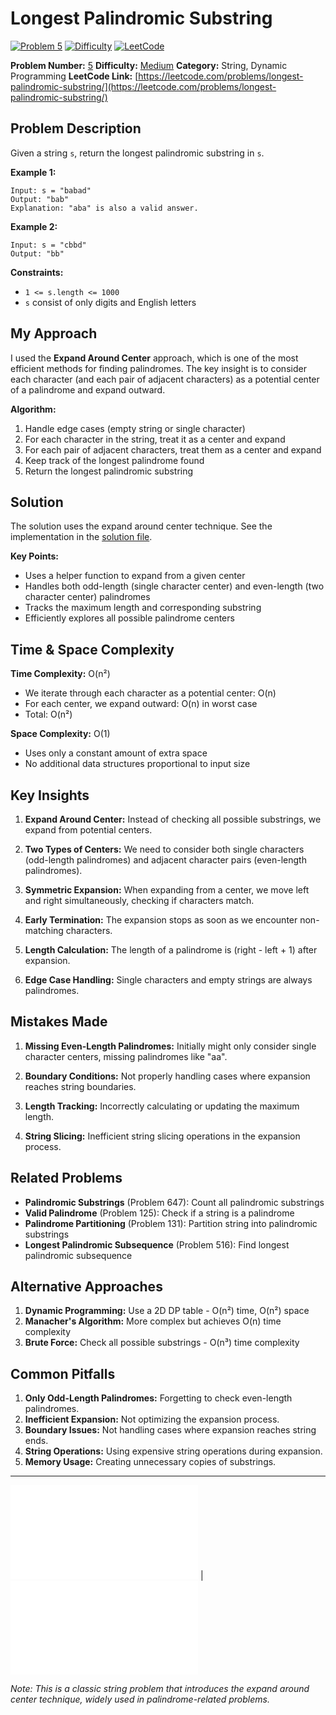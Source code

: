 # Longest Palindromic Substring

[![Problem 5](https://img.shields.io/badge/Problem-5-blue?style=for-the-badge&logo=leetcode)](https://leetcode.com/problems/longest-palindromic-substring/)
[![Difficulty](https://img.shields.io/badge/Difficulty-Medium-orange?style=for-the-badge)](https://leetcode.com/problemset/?difficulty=MEDIUM)
[![LeetCode](https://img.shields.io/badge/LeetCode-View%20Problem-orange?style=for-the-badge&logo=leetcode)](https://leetcode.com/problems/longest-palindromic-substring/)

**Problem Number:** [5](https://leetcode.com/problems/longest-palindromic-substring/)
**Difficulty:** [Medium](https://leetcode.com/problemset/?difficulty=MEDIUM)
**Category:** String, Dynamic Programming
**LeetCode Link:** [https://leetcode.com/problems/longest-palindromic-substring/](https://leetcode.com/problems/longest-palindromic-substring/)

## Problem Description

Given a string `s`, return the longest palindromic substring in `s`.

**Example 1:**
```
Input: s = "babad"
Output: "bab"
Explanation: "aba" is also a valid answer.
```

**Example 2:**
```
Input: s = "cbbd"
Output: "bb"
```

**Constraints:**
- `1 <= s.length <= 1000`
- `s` consist of only digits and English letters

## My Approach

I used the **Expand Around Center** approach, which is one of the most efficient methods for finding palindromes. The key insight is to consider each character (and each pair of adjacent characters) as a potential center of a palindrome and expand outward.

**Algorithm:**
1. Handle edge cases (empty string or single character)
2. For each character in the string, treat it as a center and expand
3. For each pair of adjacent characters, treat them as a center and expand
4. Keep track of the longest palindrome found
5. Return the longest palindromic substring

## Solution

The solution uses the expand around center technique. See the implementation in the [solution file](../exercises/5.longest-palindromic-substring.py).

**Key Points:**
- Uses a helper function to expand from a given center
- Handles both odd-length (single character center) and even-length (two character center) palindromes
- Tracks the maximum length and corresponding substring
- Efficiently explores all possible palindrome centers

## Time & Space Complexity

**Time Complexity:** O(n²)
- We iterate through each character as a potential center: O(n)
- For each center, we expand outward: O(n) in worst case
- Total: O(n²)

**Space Complexity:** O(1)
- Uses only a constant amount of extra space
- No additional data structures proportional to input size

## Key Insights

1. **Expand Around Center:** Instead of checking all possible substrings, we expand from potential centers.

2. **Two Types of Centers:** We need to consider both single characters (odd-length palindromes) and adjacent character pairs (even-length palindromes).

3. **Symmetric Expansion:** When expanding from a center, we move left and right simultaneously, checking if characters match.

4. **Early Termination:** The expansion stops as soon as we encounter non-matching characters.

5. **Length Calculation:** The length of a palindrome is (right - left + 1) after expansion.

6. **Edge Case Handling:** Single characters and empty strings are always palindromes.

## Mistakes Made

1. **Missing Even-Length Palindromes:** Initially might only consider single character centers, missing palindromes like "aa".

2. **Boundary Conditions:** Not properly handling cases where expansion reaches string boundaries.

3. **Length Tracking:** Incorrectly calculating or updating the maximum length.

4. **String Slicing:** Inefficient string slicing operations in the expansion process.

## Related Problems

- **Palindromic Substrings** (Problem 647): Count all palindromic substrings
- **Valid Palindrome** (Problem 125): Check if a string is a palindrome
- **Palindrome Partitioning** (Problem 131): Partition string into palindromic substrings
- **Longest Palindromic Subsequence** (Problem 516): Find longest palindromic subsequence

## Alternative Approaches

1. **Dynamic Programming:** Use a 2D DP table - O(n²) time, O(n²) space
2. **Manacher's Algorithm:** More complex but achieves O(n) time complexity
3. **Brute Force:** Check all possible substrings - O(n³) time complexity

## Common Pitfalls

1. **Only Odd-Length Palindromes:** Forgetting to check even-length palindromes.
2. **Inefficient Expansion:** Not optimizing the expansion process.
3. **Boundary Issues:** Not handling cases where expansion reaches string ends.
4. **String Operations:** Using expensive string operations during expansion.
5. **Memory Usage:** Creating unnecessary copies of substrings.

---

[![Back to Index](../../README.md#-problem-index)](../../README.md#-problem-index) | [![View Solution](../exercises/5.longest-palindromic-substring.py)](../exercises/5.longest-palindromic-substring.py)

*Note: This is a classic string problem that introduces the expand around center technique, widely used in palindrome-related problems.*
